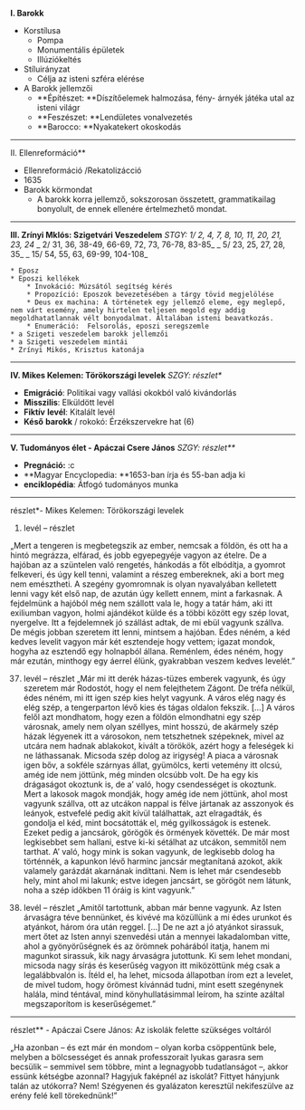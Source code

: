 
**I. Barokk**
* Korstílusa
	* Pompa
	* Monumentális épületek
	* Illúziókeltés
* Stíluirányzat
	* Célja az isteni szféra elérése
* A Barokk jellemzői
	* **Építészet: **Díszítőelemek halmozása, fény- árnyék játéka utal az isteni világr
	* **Feszészet: **Lendületes vonalvezetés
	* **Barocco: **Nyakatekert okoskodás
---
II. Ellenreformáció**
* Ellenreformáció /Rekatolizácció
* 1635
* Barokk körmondat
	* A barokk korra jellemző, sokszorosan összetett, grammatikailag bonyolult, de ennek ellenére értelmezhető mondat.
---
**III. Zrínyi Mklós: Szigetvári Veszedelem**
_STGY: 1/ 2, 4, 7, 8, 10, 11, 20, 21, 23, 24_
_           2/ 31, 36, 38-49, 66-69, 72, 73, 76-78, 83-85_
_           5/ 23, 25, 27, 28, 35_
	_     15/ 54, 55, 63, 69-99,  104-108_

	* Eposz
	* Eposzi kellékek
		* Invokáció: Múzsától segítség kérés
		* Propozíció: Eposzok bevezetésében a tárgy tövid megjelölése
		* Deus ex machina: A történetek egy jellemző eleme, egy meglepő, nem várt esemény, amely hirtelen teljesen megold egy addig megoldhatatlannak vélt bonyodalmat. Általában isteni beavatkozás.
		* Enumeráció:  Felsorolás, eposzi seregszemle
	* a Szigeti veszedelem barokk jellemzői
	* a Szigeti veszedelem mintái
	* Zrínyi Mikós, Krisztus katonája
---
**IV. Mikes Kelemen: Törökországi levelek**
_SZGY: részlet*_
* **Emigráció**: Politikai vagy vallási okokból való kivándorlás
* **Misszilis**: Elküldött levél
* **Fiktív** **levél**: Kitalált levél
* **Késő** **barokk** / rokokó: Érzékszervekre hat (6)
---
**V. Tudományos élet - Apáczai Csere János**
_SZGY: részlet**_
* **Pregnáció:** :c
* **Magyar Encyclopedia: **1653-ban írja és 55-ban adja ki
* **enciklopédia**: Átfogó tudományos munka


---

részlet*- Mikes Kelemen: Törökországi levelek 

1. levél – részlet 

„Mert a tengeren is megbetegszik az ember, nemcsak a földön, és ott ha a hintó megrázza, elfárad, és jobb egyepegyéje vagyon az ételre. De a hajóban az a szüntelen való rengetés, hánkodás a főt elbódítja, a gyomrot felkeveri, és úgy kell tenni, valamint a részeg embereknek, aki a bort meg nem emésztheti. A szegény gyomromnak is olyan nyavalyában kelletett lenni vagy két első nap, de azután úgy kellett ennem, mint a farkasnak. A fejdelmünk a hajóból még nem szállott vala le, hogy a tatár hám, aki itt exiliumban vagyon, holmi ajándékot külde és a többi között egy szép lovat, nyergelve. Itt a fejdelemnek jó szállást adtak, de mi ebül vagyunk szállva. De mégis jobban szeretem itt lenni, mintsem a hajóban. Édes néném, a kéd kedves levelit vagyon már két esztendeje hogy vettem; igazat mondok, hogyha az esztendő egy holnapból állana. Reménlem, édes néném, hogy már ezután, minthogy egy áerrel élünk, gyakrabban veszem kedves levelét.” 

 

37. levél – részlet 
„Már mi itt derék házas-tüzes emberek vagyunk, és úgy szeretem már Rodostót, hogy el nem felejthetem Zágont. De tréfa nélkül, édes néném, mi itt igen szép kies helyt vagyunk. A város elég nagy és elég szép, a tengerparton lévő kies és tágas oldalon fekszik. […] 
A város felől azt mondhatom, hogy ezen a földön elmondhatni egy szép városnak, amely nem olyan széllyes, mint hosszú, de akármely szép házak légyenek itt a városokon, nem tetszhetnek szépeknek, mivel az utcára nem hadnak ablakokot, kivált a törökök, azért hogy a feleségek ki ne láthassanak. Micsoda szép dolog az irigység! A piaca a városnak igen bőv, a sokféle szárnyas állat, gyümölcs, kerti vetemény itt olcsú, amég ide nem jöttünk, még minden olcsúbb volt. De ha egy kis drágaságot okoztunk is, de a’ való, hogy csendességet is okoztunk. Mert a lakosok magok mondják, hogy amég ide nem jöttünk, ahol most vagyunk szállva, ott az utcákon nappal is félve jártanak az asszonyok és leányok, estvefelé pedig akit kívül találhattak, azt elragadták, és gondolja el kéd, mint bocsátották el, még gyilkosságok is estenek. Ezeket pedig a jancsárok, görögök és örmények követték. De már most legkisebbet sem hallani, estve ki-ki sétálhat az utcákon, semmitől nem tarthat. A’ való, hogy mink is sokan vagyunk, de legkisebb dolog ha történnék, a kapunkon lévő harminc jancsár megtanítaná azokot, akik valamely garázdát akarnának indíttani. Nem is lehet már csendesebb hely, mint ahol mi lakunk; estve idegen jancsárt, se görögöt nem látunk, noha a szép időkben 11 óráig is kint vagyunk.” 

112. levél – részlet 
„Amitől tartottunk, abban már benne vagyunk. Az Isten árvaságra téve bennünket, és kivévé ma közüllünk a mi édes urunkot és atyánkot, három óra után reggel. […] De ne azt a jó atyánkot sirassuk, mert őtet az Isten annyi szenvedési után a mennyei lakadalomban vitte, ahol a gyönyörűségnek és az örömnek pohárából itatja, hanem mi magunkot sirassuk, kik nagy árvaságra jutottunk. Ki sem lehet mondani, micsoda nagy sírás és keserűség vagyon itt miközöttünk még csak a legalábbvalón is. Ítéld el, ha lehet, micsoda állapotban írom ezt a levelet, de mivel tudom, hogy örömest kívánnád tudni, mint esett szegénynek halála, mind téntával, mind könyhullatásimmal leírom, ha szinte azáltal megszaporítom is keserűségemet.” 

---

részlet** - Apáczai Csere János: Az iskolák felette szükséges voltáról 

„Ha azonban – és ezt már én mondom – olyan korba csöppentünk bele, melyben a bölcsességet és annak professzorait lyukas garasra sem becsülik – semmivel sem többre, mint a legnagyobb tudatlanságot –, akkor essünk kétségbe azonnal? Hagyjuk faképnél az iskolát? Fittyet hányjunk talán az utókorra? Nem! Szégyenen és gyalázaton keresztül nekifeszülve az erény felé kell törekednünk!” 

 

